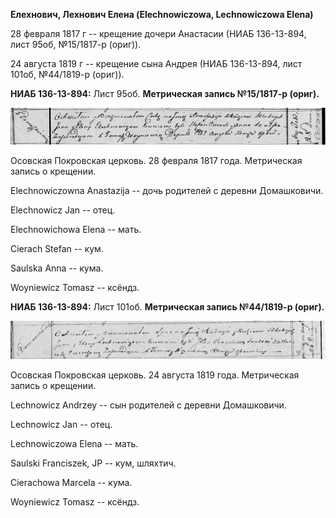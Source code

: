 **Елехнович, Лехнович Елена (Elechnowiczowa, Lechnowiczowa Elena)**

28 февраля 1817 г -- крещение дочери Анастасии (НИАБ 136-13-894, лист
95об, №15/1817-р (ориг)).

24 августа 1819 г -- крещение сына Андрея (НИАБ 136-13-894, лист 101об,
№44/1819-р (ориг)).

**НИАБ 136-13-894:** Лист 95об. **Метрическая запись №15/1817-р
(ориг).**

![](./media/921db4300ec2b33089383051ebd1f04ab064b70b.png)

Осовская Покровская церковь. 28 февраля 1817 года. Метрическая запись о
крещении.

Elechnowiczowna Anastazija -- дочь родителей с деревни Домашковичи.

Elechnowicz Jan -- отец.

Elechnowichowa Elena -- мать.

Cierach Stefan -- кум.

Saulska Anna -- кума.

Woyniewicz Tomasz -- ксёндз.

**НИАБ 136-13-894:** Лист 101об. **Метрическая запись №44/1819-р
(ориг).**

![](./media/51c026252cd45dfee7db91b1b69cc10220b757e2.png)

Осовская Покровская церковь. 24 августа 1819 года. Метрическая запись о
крещении.

Lechnowicz Andrzey -- сын родителей с деревни Домашковичи.

Lechnowicz Jan -- отец.

Lechnowiczowa Elena -- мать.

Saulski Franciszek, JP -- кум, шляхтич.

Cierachowa Marcela -- кума.

Woyniewicz Tomasz -- ксёндз.

